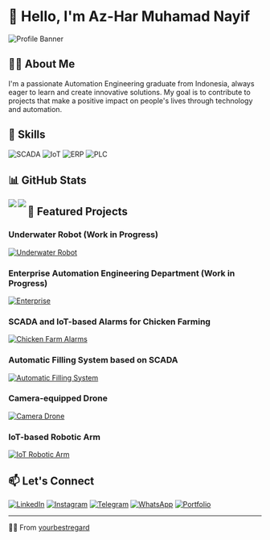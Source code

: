 # 👋 Hello, I'm Az-Har Muhamad Nayif 

![Profile Banner](https://via.placeholder.com/1500x500)

## 👨‍💻 About Me

I'm a passionate Automation Engineering graduate from Indonesia, always eager to learn and create innovative solutions. My goal is to contribute to projects that make a positive impact on people's lives through technology and automation.

## 🚀 Skills

![SCADA](https://img.shields.io/badge/-SCADA-007ACC?style=flat-square&logo=industry&logoColor=white)
![IoT](https://img.shields.io/badge/-IoT-FF6F00?style=flat-square&logo=internetofthings&logoColor=white)
![ERP](https://img.shields.io/badge/-ERP-4A154B?style=flat-square&logo=sap&logoColor=white)
![PLC](https://img.shields.io/badge/-PLC-FF4088?style=flat-square&logo=siemens&logoColor=white)

## 📊 GitHub Stats

<img align="left" src="https://github-readme-stats.vercel.app/api?username=yourbestregard&show_icons=true&theme=radical" />
<img align="left" src="https://github-readme-stats.vercel.app/api/top-langs/?username=yourbestregard&layout=compact&theme=radical" />

## 🌟 Featured Projects

### Underwater Robot (Work in Progress)
[![Underwater Robot](https://github-readme-stats.vercel.app/api/pin/?username=yourbestregard&repo=underwater-robot&theme=dark)](https://github.com/yourusername/underwater-robot)

### Enterprise Automation Engineering Department  (Work in Progress)
[![Enterprise](https://github-readme-stats.vercel.app/api/pin/?username=yourbestregard&repo=enterprise-ae&theme=dark)](https://github.com/yourusername/underwater-robot)


### SCADA and IoT-based Alarms for Chicken Farming
[![Chicken Farm Alarms](https://github-readme-stats.vercel.app/api/pin/?username=yourbestregard&repo=chicken-farm-alarms&theme=dark)](https://github.com/yourusername/chicken-farm-alarms)

### Automatic Filling System based on SCADA
[![Automatic Filling System](https://github-readme-stats.vercel.app/api/pin/?username=yourbestregard&repo=automatic-filling-system&theme=dark)](https://github.com/yourusername/automatic-filling-system)

### Camera-equipped Drone
[![Camera Drone](https://github-readme-stats.vercel.app/api/pin/?username=yourbestregard&repo=camera-drone&theme=dark)](https://github.com/yourusername/camera-drone)

### IoT-based Robotic Arm
[![IoT Robotic Arm](https://github-readme-stats.vercel.app/api/pin/?username=yourbestregard&repo=iot-robotic-arm&theme=dark)](https://github.com/yourusername/iot-robotic-arm)

## 📫 Let's Connect

[![LinkedIn](https://img.shields.io/badge/-LinkedIn-0077B5?style=flat-square&logo=LinkedIn&logoColor=white)](https://www.linkedin.com/in/az-har-muhamad-nayif/)
[![Instagram](https://img.shields.io/badge/-Instagram-E4405F?style=flat-square&logo=Instagram&logoColor=white)](https://www.instagram.com/azmunaa/)
[![Telegram](https://img.shields.io/badge/-Telegram-2CA5E0?style=flat-square&logo=Telegram&logoColor=white)](https://t.me/yourbestregard)
[![WhatsApp](https://img.shields.io/badge/-WhatsApp-25D366?style=flat-square&logo=WhatsApp&logoColor=white)](https://wa.me/6289637959933)
[![Portfolio](https://img.shields.io/badge/-Portfolio-000000?style=flat-square&logo=About.me&logoColor=white)](https://yourportfolio.com)

---

🫰🏻 From [yourbestregard](https://github.com/yourbestregard)

